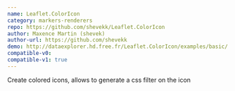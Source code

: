 ```yaml
---
name: Leaflet.ColorIcon
category: markers-renderers
repo: https://github.com/shevekk/Leaflet.ColorIcon
author: Maxence Martin (shevek)
author-url: https://github.com/shevekk
demo: http://dataexplorer.hd.free.fr/Leaflet.ColorIcon/examples/basic/
compatible-v0:
compatible-v1: true
---
```


Create colored icons, allows to generate a css filter on the icon
